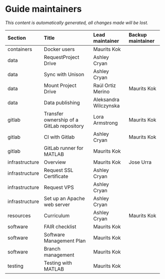 # Guide maintainers 

_This content is automatically generated, all changes made will be lost._ 

| Section        | Title                                     | Lead maintainer       | Backup maintainer   |
|:---------------|:------------------------------------------|:----------------------|:--------------------|
| containers     | Docker users                              | Maurits Kok           |                     |
| data           | RequestProject Drive                      | Ashley Cryan          |                     |
| data           | Sync with Unison                          | Ashley Cryan          |                     |
| data           | Mount Project Drive                       | Raúl Ortiz Merino     | Maurits Kok         |
| data           | Data publishing                           | Aleksandra Wilczynska |                     |
| gitlab         | Transfer ownership of a GitLab repository | Lora Armstrong        | Maurits Kok         |
| gitlab         | CI with Gitlab                            | Ashley Cryan          | Maurits Kok         |
| gitlab         | GitLab runner for MATLAB                  | Maurits Kok           |                     |
| infrastructure | Overview                                  | Maurits Kok           | Jose Urra           |
| infrastructure | Request SSL Certificate                   | Ashley Cryan          |                     |
| infrastructure | Request VPS                               | Ashley Cryan          |                     |
| infrastructure | Set up an Apache web server               | Ashley Cryan          |                     |
| resources      | Curriculum                                | Ashley Cryan          | Maurits Kok         |
| software       | FAIR checklist                            | Maurits Kok           |                     |
| software       | Software Management Plan                  | Maurits Kok           |                     |
| software       | Branch management                         | Maurits Kok           |                     |
| testing        | Testing with MATLAB                       | Maurits Kok           |                     |